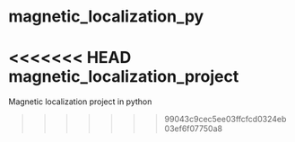 # magnetic_localization_py
<<<<<<< HEAD
magnetic_localization_project
=======
Magnetic localization project in python
>>>>>>> 99043c9cec5ee03ffcfcd0324eb03ef6f07750a8
